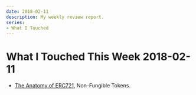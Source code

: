 ```yaml
---
date: 2018-02-11
description: My weekly review report.
series:
- What I Touched
---
```


# What I Touched This Week 2018-02-11



- [The Anatomy of ERC721](https://medium.com/crypto-currently/the-anatomy-of-erc721-e9db77abfc24), Non-Fungible Tokens.
